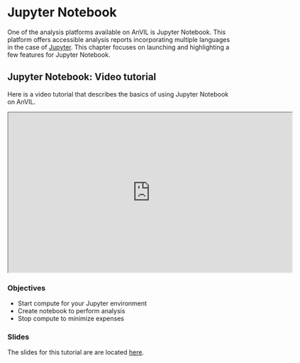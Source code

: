 # Jupyter Notebook

One of the analysis platforms available on AnVIL is Jupyter Notebook. This platform offers accessible analysis reports incorporating multiple languages in the case of [Jupyter](https://anvilproject.org/learn/interactive-analysis/getting-started-with-jupyter-notebooks). This chapter focuses on launching and highlighting a few features for Jupyter Notebook.

## Jupyter Notebook: Video tutorial


Here is a video tutorial that describes the basics of using Jupyter Notebook on AnVIL.

<iframe src="https://drive.google.com/file/d/1ZhPYFy4zuAHhPhF6T4pUgSReBmPJM-wg/preview" width="640" height="360" allow="autoplay"></iframe>

### Objectives

- Start compute for your Jupyter environment
- Create notebook to perform analysis
- Stop compute to minimize expenses

### Slides

The slides for this tutorial are are located [here](https://docs.google.com/presentation/d/1GYUP874Qd7K3S0Ls6iWY_M4jywpRb53qw0f78OBCFwk).
